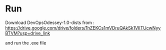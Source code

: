 # Run
Download DevOpsOdessey-1.0-dists from :
https://drive.google.com/drive/folders/1hZEKCs1mVDruQAkSk1VIlTUcwNyyBTVM?usp=drive_link

and run the .exe file
